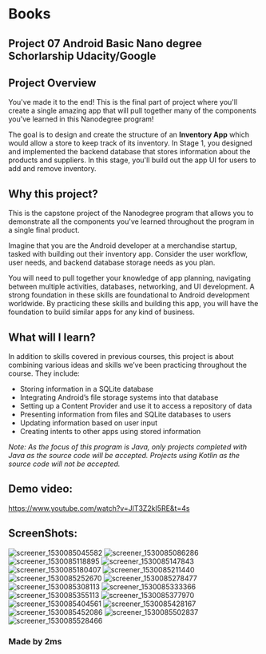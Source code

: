 # Books
## Project 07 Android Basic Nano degree Schorlarship Udacity/Google

## Project Overview
You've made it to the end! This is the final part of project where you'll create a single amazing app that will pull together many of the components you've learned in this Nanodegree program!

The goal is to design and create the structure of an **Inventory App** 
which would allow a store to keep track of its inventory. In Stage 1, 
you designed and implemented the backend database that stores information
about the products and suppliers. In this stage, 
you'll build out the app UI for users to add and remove inventory.

## Why this project?
This is the capstone project of the Nanodegree program 
that allows you to demonstrate all the components you've 
learned throughout the program in a single final product.

Imagine that you are the Android developer at a merchandise startup, 
tasked with building out their inventory app. Consider the user workflow, 
user needs, and backend database storage needs as you plan.

You will need to pull together your knowledge of app planning,
navigating between multiple activities, databases, networking,
and UI development. A strong foundation in these skills are foundational to Android development worldwide. By practicing these skills and building this app, you will have the foundation to build similar apps for any kind of business.

## What will I Iearn?
In addition to skills covered in previous courses, 
this project is about combining various ideas and 
skills we’ve been practicing throughout the course. They include:

* Storing information in a SQLite database
* Integrating Android’s file storage systems into that database
* Setting up a Content Provider and use it to access a repository of data
* Presenting information from files and SQLite databases to users
* Updating information based on user input
* Creating intents to other apps using stored information

_Note: As the focus of this program is Java, only projects 
completed with Java as the source code will be accepted. 
Projects using Kotlin as the source code will not be accepted._

## Demo video:

https://www.youtube.com/watch?v=JlT3Z2kI5RE&t=4s

## ScreenShots:

![screener_1530085045582](https://user-images.githubusercontent.com/31923567/41993619-f2f9d770-7a43-11e8-949e-e44022823b82.png)
![screener_1530085086286](https://user-images.githubusercontent.com/31923567/41993622-f4685cda-7a43-11e8-8725-a3dfe48299bd.png)
![screener_1530085118895](https://user-images.githubusercontent.com/31923567/41993624-f5dee19c-7a43-11e8-8983-34bad732b63b.png)
![screener_1530085147843](https://user-images.githubusercontent.com/31923567/41993626-f73ec46c-7a43-11e8-959c-b9319217f296.png)
![screener_1530085180407](https://user-images.githubusercontent.com/31923567/41993628-f8a04452-7a43-11e8-83c3-e71b62ab2c13.png)
![screener_1530085211440](https://user-images.githubusercontent.com/31923567/41993631-f9df25ae-7a43-11e8-97df-c64b7165518e.png)
![screener_1530085252670](https://user-images.githubusercontent.com/31923567/41993634-fb3c2ee2-7a43-11e8-9139-c476f59dc4ab.png)
![screener_1530085278477](https://user-images.githubusercontent.com/31923567/41993635-fce99a40-7a43-11e8-91dc-7f72a6d2076a.png)
![screener_1530085308113](https://user-images.githubusercontent.com/31923567/41993638-fed5a25e-7a43-11e8-9701-80167a337720.png)
![screener_1530085333366](https://user-images.githubusercontent.com/31923567/41993642-0016ff32-7a44-11e8-9a9d-6d9001e9cebc.png)
![screener_1530085355113](https://user-images.githubusercontent.com/31923567/41993643-0132df26-7a44-11e8-8cf6-ad1bb29f0178.png)
![screener_1530085377970](https://user-images.githubusercontent.com/31923567/41993648-024a3292-7a44-11e8-8cda-6d9fbc3a78a0.png)
![screener_1530085404561](https://user-images.githubusercontent.com/31923567/41993651-0349fd3a-7a44-11e8-8d0e-e3cbce0c47c4.png)
![screener_1530085428167](https://user-images.githubusercontent.com/31923567/41993653-044ccbd6-7a44-11e8-8ddf-616c73f38bed.png)
![screener_1530085452086](https://user-images.githubusercontent.com/31923567/41993656-0555c62c-7a44-11e8-9761-78ee1b81f6fa.png)
![screener_1530085502837](https://user-images.githubusercontent.com/31923567/41993661-06913bca-7a44-11e8-9f75-66b5ee7cc0aa.png)
![screener_1530085528466](https://user-images.githubusercontent.com/31923567/41993663-07e9962a-7a44-11e8-8929-c2d73e86a041.png)

### Made by 2ms
